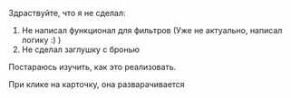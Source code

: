 Здраствуйте, что я не сделал:
  1. Не написал функционал для фильтров (Уже не актуально, написал логику :)  )
  2. Не сделал заглушку с бронью


Постараюсь изучить, как это реализовать.

При клике на карточку, она разварачивается 

